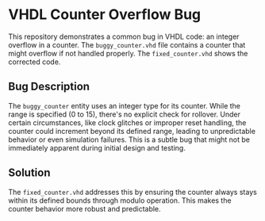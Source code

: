 # VHDL Counter Overflow Bug

This repository demonstrates a common bug in VHDL code: an integer overflow in a counter. The `buggy_counter.vhd` file contains a counter that might overflow if not handled properly.  The `fixed_counter.vhd` shows the corrected code.

## Bug Description

The `buggy_counter` entity uses an integer type for its counter.  While the range is specified (0 to 15),  there's no explicit check for rollover.  Under certain circumstances, like clock glitches or improper reset handling, the counter could increment beyond its defined range, leading to unpredictable behavior or even simulation failures.  This is a subtle bug that might not be immediately apparent during initial design and testing.

## Solution

The `fixed_counter.vhd` addresses this by ensuring the counter always stays within its defined bounds through modulo operation.   This makes the counter behavior more robust and predictable.